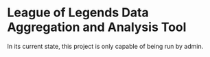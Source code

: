 # League of Legends Data Aggregation and Analysis Tool

In its current state, this project is only capable of being run by admin. 
